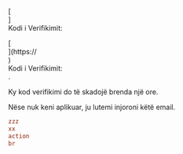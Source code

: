 [<br host>]<br action>Kodi i Verifikimit:<br code>

[<br host>](https://<br host>)<br action>Kodi i Verifikimit:<br code>.

Ky kod verifikimi do të skadojë brenda një ore.

Nëse nuk keni aplikuar, ju lutemi injoroni këtë email.

```ini
zzz
xx
action
br
```
